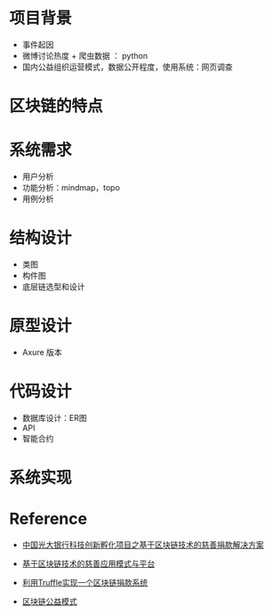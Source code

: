 # 项目背景

- 事件起因
- 微博讨论热度 + 爬虫数据 ： python
- 国内公益组织运营模式，数据公开程度，使用系统：网页调查

# 区块链的特点

# 系统需求

- 用户分析
- 功能分析：mindmap，topo
- 用例分析

# 结构设计

- 类图
- 构件图
- 底层链选型和设计

# 原型设计

- Axure 版本

# 代码设计

- 数据库设计：ER图
- API
- 智能合约

# 系统实现



# Reference

- [中国光大银行科技创新孵化项目之基于区块链技术的慈善捐款解决方案](http://www.sohu.com/a/119153713_534345)

- [基于区块链技术的慈善应用模式与平台](https://wenku.baidu.com/view/b78777573868011ca300a6c30c2259010302f34a.html)

- [利用Truffle实现一个区块链捐款系统](https://blog.csdn.net/miracle33/article/details/87887451)

- [区块链公益模式](https://yq.aliyun.com/articles/60513)

